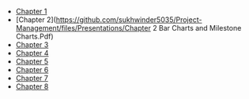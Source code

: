 - [Chapter 1](https://github.com/sukhwinder5035/Project-Management/files/11300418/Chapter.1.Project.Planning.1.pdf)
- [Chapter 2](https://github.com/sukhwinder5035/Project-Management/files/Presentations/Chapter 2 Bar Charts and Milestone Charts.Pdf)
- [Chapter 3]()
- [Chapter 4]()
- [Chapter 5]()
- [Chapter 6]()
- [Chapter 7]()
- [Chapter 8]()
